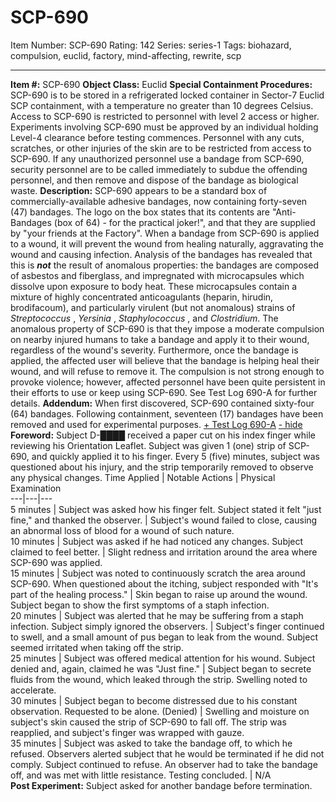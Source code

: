 # SCP-690
Item Number: SCP-690
Rating: 142
Series: series-1
Tags: biohazard, compulsion, euclid, factory, mind-affecting, rewrite, scp

---

**Item #:** SCP-690
**Object Class:** Euclid
**Special Containment Procedures:** SCP-690 is to be stored in a refrigerated locked container in Sector-7 Euclid SCP containment, with a temperature no greater than 10 degrees Celsius. Access to SCP-690 is restricted to personnel with level 2 access or higher. Experiments involving SCP-690 must be approved by an individual holding Level-4 clearance before testing commences.
Personnel with any cuts, scratches, or other injuries of the skin are to be restricted from access to SCP-690. If any unauthorized personnel use a bandage from SCP-690, security personnel are to be called immediately to subdue the offending personnel, and then remove and dispose of the bandage as biological waste.
**Description:** SCP-690 appears to be a standard box of commercially-available adhesive bandages, now containing forty-seven (47) bandages. The logo on the box states that its contents are "Anti-Bandages (box of 64) - for the practical joker!", and that they are supplied by "your friends at the Factory".
When a bandage from SCP-690 is applied to a wound, it will prevent the wound from healing naturally, aggravating the wound and causing infection. Analysis of the bandages has revealed that this is **_not_** the result of anomalous properties: the bandages are composed of asbestos and fiberglass, and impregnated with microcapsules which dissolve upon exposure to body heat. These microcapsules contain a mixture of highly concentrated anticoagulants (heparin, hirudin, brodifacoum), and particularly virulent (but not anomalous) strains of _Streptococcus_ , _Yersinia_ , _Staphylococcus_ , and _Clostridium_.
The anomalous property of SCP-690 is that they impose a moderate compulsion on nearby injured humans to take a bandage and apply it to their wound, regardless of the wound's severity. Furthermore, once the bandage is applied, the affected user will believe that the bandage is helping heal their wound, and will refuse to remove it. The compulsion is not strong enough to provoke violence; however, affected personnel have been quite persistent in their efforts to use or keep using SCP-690. See Test Log 690-A for further details.
**Addendum:** When first discovered, SCP-690 contained sixty-four (64) bandages. Following containment, seventeen (17) bandages have been removed and used for experimental purposes.
[\+ Test Log 690-A](javascript:;)
[\- hide](javascript:;)
**Foreword:** Subject D-████ received a paper cut on his index finger while reviewing his Orientation Leaflet. Subject was given 1 (one) strip of SCP-690, and quickly applied it to his finger. Every 5 (five) minutes, subject was questioned about his injury, and the strip temporarily removed to observe any physical changes.
Time Applied | Notable Actions | Physical Examination  
---|---|---  
5 minutes | Subject was asked how his finger felt. Subject stated it felt "just fine," and thanked the observer. | Subject's wound failed to close, causing an abnormal loss of blood for a wound of such nature.  
10 minutes | Subject was asked if he had noticed any changes. Subject claimed to feel better. | Slight redness and irritation around the area where SCP-690 was applied.  
15 minutes | Subject was noted to continuously scratch the area around SCP-690. When questioned about the itching, subject responded with "It's part of the healing process." | Skin began to raise up around the wound. Subject began to show the first symptoms of a staph infection.  
20 minutes | Subject was alerted that he may be suffering from a staph infection. Subject simply ignored the observers. | Subject's finger continued to swell, and a small amount of pus began to leak from the wound. Subject seemed irritated when taking off the strip.  
25 minutes | Subject was offered medical attention for his wound. Subject denied and, again, claimed he was "Just fine." | Subject began to secrete fluids from the wound, which leaked through the strip. Swelling noted to accelerate.  
30 minutes | Subject began to become distressed due to his constant observation. Requested to be alone. (Denied) | Swelling and moisture on subject's skin caused the strip of SCP-690 to fall off. The strip was reapplied, and subject's finger was wrapped with gauze.  
35 minutes | Subject was asked to take the bandage off, to which he refused. Observers alerted subject that he would be terminated if he did not comply. Subject continued to refuse. An observer had to take the bandage off, and was met with little resistance. Testing concluded. | N/A  
**Post Experiment:** Subject asked for another bandage before termination.